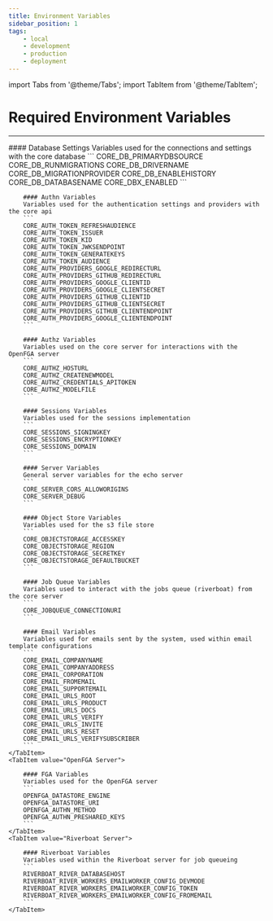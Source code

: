 ```yaml
---
title: Environment Variables
sidebar_position: 1
tags:
    - local
    - development
    - production
    - deployment
---
```


import Tabs from '@theme/Tabs';
import TabItem from '@theme/TabItem';

# Required Environment Variables
---

<Tabs>
    <TabItem value="Core Server">
        #### Database Settings
        Variables used for the connections and settings with the core database
        ```
        CORE_DB_PRIMARYDBSOURCE
        CORE_DB_RUNMIGRATIONS
        CORE_DB_DRIVERNAME
        CORE_DB_MIGRATIONPROVIDER
        CORE_DB_ENABLEHISTORY
        CORE_DB_DATABASENAME
        CORE_DBX_ENABLED
        ```

        #### Authn Variables
        Variables used for the authentication settings and providers with the core api
        ```
        CORE_AUTH_TOKEN_REFRESHAUDIENCE
        CORE_AUTH_TOKEN_ISSUER
        CORE_AUTH_TOKEN_KID
        CORE_AUTH_TOKEN_JWKSENDPOINT
        CORE_AUTH_TOKEN_GENERATEKEYS
        CORE_AUTH_TOKEN_AUDIENCE
        CORE_AUTH_PROVIDERS_GOOGLE_REDIRECTURL
        CORE_AUTH_PROVIDERS_GITHUB_REDIRECTURL
        CORE_AUTH_PROVIDERS_GOOGLE_CLIENTID
        CORE_AUTH_PROVIDERS_GOOGLE_CLIENTSECRET
        CORE_AUTH_PROVIDERS_GITHUB_CLIENTID
        CORE_AUTH_PROVIDERS_GITHUB_CLIENTSECRET
        CORE_AUTH_PROVIDERS_GITHUB_CLIENTENDPOINT
        CORE_AUTH_PROVIDERS_GOOGLE_CLIENTENDPOINT
        ```

        #### Authz Variables
        Variables used on the core server for interactions with the OpenFGA server
        ```
        CORE_AUTHZ_HOSTURL
        CORE_AUTHZ_CREATENEWMODEL
        CORE_AUTHZ_CREDENTIALS_APITOKEN
        CORE_AUTHZ_MODELFILE
        ```

        #### Sessions Variables
        Variables used for the sessions implementation
        ```
        CORE_SESSIONS_SIGNINGKEY
        CORE_SESSIONS_ENCRYPTIONKEY
        CORE_SESSIONS_DOMAIN
        ```

        #### Server Variables
        General server variables for the echo server
        ```
        CORE_SERVER_CORS_ALLOWORIGINS
        CORE_SERVER_DEBUG
        ```

        #### Object Store Variables
        Variables used for the s3 file store
        ```
        CORE_OBJECTSTORAGE_ACCESSKEY
        CORE_OBJECTSTORAGE_REGION
        CORE_OBJECTSTORAGE_SECRETKEY
        CORE_OBJECTSTORAGE_DEFAULTBUCKET
        ```

        #### Job Queue Variables
        Variables used to interact with the jobs queue (riverboat) from the core server
        ```
        CORE_JOBQUEUE_CONNECTIONURI
        ```

        #### Email Variables
        Variables used for emails sent by the system, used within email template configurations
        ```
        CORE_EMAIL_COMPANYNAME
        CORE_EMAIL_COMPANYADDRESS
        CORE_EMAIL_CORPORATION
        CORE_EMAIL_FROMEMAIL
        CORE_EMAIL_SUPPORTEMAIL
        CORE_EMAIL_URLS_ROOT
        CORE_EMAIL_URLS_PRODUCT
        CORE_EMAIL_URLS_DOCS
        CORE_EMAIL_URLS_VERIFY
        CORE_EMAIL_URLS_INVITE
        CORE_EMAIL_URLS_RESET
        CORE_EMAIL_URLS_VERIFYSUBSCRIBER
        ```
    </TabItem>
    <TabItem value="OpenFGA Server">

        #### FGA Variables
        Variables used for the OpenFGA server
        ```
        OPENFGA_DATASTORE_ENGINE
        OPENFGA_DATASTORE_URI
        OPENFGA_AUTHN_METHOD
        OPENFGA_AUTHN_PRESHARED_KEYS
        ```
    </TabItem>
    <TabItem value="Riverboat Server">

        #### Riverboat Variables
        Variables used within the Riverboat server for job queueing
        ```
        RIVERBOAT_RIVER_DATABASEHOST
        RIVERBOAT_RIVER_WORKERS_EMAILWORKER_CONFIG_DEVMODE
        RIVERBOAT_RIVER_WORKERS_EMAILWORKER_CONFIG_TOKEN
        RIVERBOAT_RIVER_WORKERS_EMAILWORKER_CONFIG_FROMEMAIL
        ```
    </TabItem>
</Tabs>

